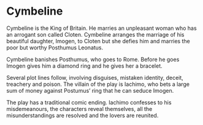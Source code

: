 <!-- ======================================================================
--- Search engine
title:          Cymbeline
keywords:       Cymbeline, comedy
description:    Cymbeline by William Shakespeare.
--- Menu system
order:          40
text:           Cymbeline
hidden:         false
umbel:          false
--- Page properties
id:             
document:       
layout:         layout-2-left
$-left:         play-list
searchable:     true
======================================================================= -->

# Cymbeline

Cymbeline is the King of Britain. He marries an unpleasant woman who has an
arrogant son called Cloten. Cymbeline arranges the marriage of his beautiful
daughter, Imogen, to Cloten but she defies him and marries the poor but worthy
Posthumus Leonatus.

Cymbeline banishes Posthumus, who goes to Rome. Before he goes Imogen gives him
a diamond ring and he gives her a bracelet.

Several plot lines follow, involving disguises, mistaken identity, deceit,
treachery and poison. The villain of the play is Iachimo, who bets a large sum
of money against Postumus’ ring that he can seduce Imogen.

The play has a traditional comic ending. Iachimo confesses to his misdemeanours,
the characters reveal themselves, all the misunderstandings are resolved and the
lovers are reunited.
